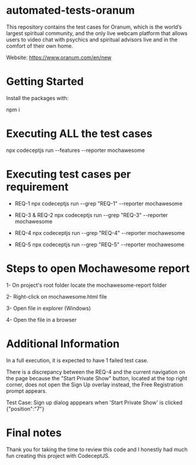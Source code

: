 # automated-tests-oranum
This repository contains the test cases for Oranum, which is the world’s largest spiritual community, and the only live webcam platform that allows users to video chat with psychics and spiritual advisors live and in the comfort of their own home.

Website: https://www.oranum.com/en/new 

# Getting Started
Install the packages with:

npm i

# Executing ALL the test cases
npx codeceptjs run --features --reporter mochawesome

# Executing test cases per requirement 

- REQ-1
npx codeceptjs run --grep "REQ-1" --reporter mochawesome

- REQ-3 & REQ-2
npx codeceptjs run --grep "REQ-3" --reporter mochawesome

- REQ-4
npx codeceptjs run --grep "REQ-4" --reporter mochawesome

- REQ-5
npx codeceptjs run --grep "REQ-5" --reporter mochawesome

# Steps to open Mochawesome report

1- On project's root folder locate the mochawesome-report folder

2- Right-click on mochawesome.html file

3- Open file in explorer (Windows)

4- Open the file in a browser

# Additional Information

In a full execution, it is expected to have 1 failed test case.

There is a discrepancy between the REQ-4 and the current navigation on the page because the "Start Private Show" button, located at the top right corner, does not open the Sign Up overlay instead, the Free Registration prompt appears.

Test Case:  Sign up dialog apppears when 'Start Private Show' is clicked {"position":"7"}


# Final notes
Thank you for taking the time to review this code and I honestly had much fun creating this project with CodeceptJS.